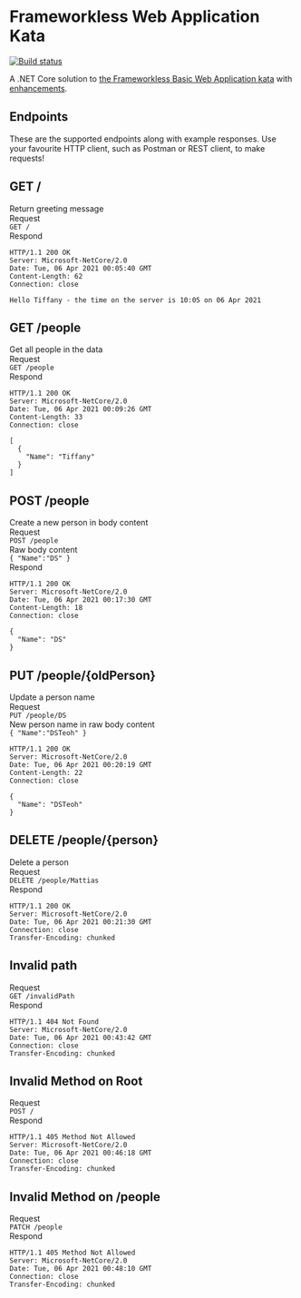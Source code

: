 # Frameworkless Web Application Kata
[![Build status](https://badge.buildkite.com/b0a10dcf62e33205414b931216c9b6914b59fe3e2d867155ab.svg)](https://buildkite.com/myob/tiffany-frameworkless-web-app-api)

A .NET Core solution to [the Frameworkless Basic Web Application kata](https://github.com/MYOB-Technology/General_Developer/blob/main/katas/kata-frameworkless-basic-web-application/kata-frameworkless-basic-web-application.md) with [enhancements](https://github.com/MYOB-Technology/General_Developer/blob/main/katas/kata-frameworkless-basic-web-application/kata-frameworkless-basic-web-application-enhancements.md).

## Endpoints
These are the supported endpoints along with example responses. Use your favourite HTTP client, such as Postman or REST client, to make requests!

## GET / 
Return greeting message   
Request   
``GET /``  
Respond  
~~~
HTTP/1.1 200 OK
Server: Microsoft-NetCore/2.0
Date: Tue, 06 Apr 2021 00:05:40 GMT
Content-Length: 62
Connection: close

Hello Tiffany - the time on the server is 10:05 on 06 Apr 2021
~~~

## GET /people
Get all people in the data   
Request  
``GET /people``  
Respond  
~~~
HTTP/1.1 200 OK
Server: Microsoft-NetCore/2.0
Date: Tue, 06 Apr 2021 00:09:26 GMT
Content-Length: 33
Connection: close

[
  {
    "Name": "Tiffany"
  }
]
~~~

## POST /people
Create a new person in body content    
Request  
``POST /people``  
Raw body content  
``
{
    "Name":"DS"
}  
``  
Respond  
~~~
HTTP/1.1 200 OK
Server: Microsoft-NetCore/2.0
Date: Tue, 06 Apr 2021 00:17:30 GMT
Content-Length: 18
Connection: close

{
  "Name": "DS"
}
~~~

## PUT /people/{oldPerson}
Update a person name     
Request  
``PUT /people/DS``  
New person name in raw body content   
``
{
    "Name":"DSTeoh"
}
``
~~~
HTTP/1.1 200 OK
Server: Microsoft-NetCore/2.0
Date: Tue, 06 Apr 2021 00:20:19 GMT
Content-Length: 22
Connection: close

{
  "Name": "DSTeoh"
}
~~~

## DELETE /people/{person}
Delete a person    
Request    
``DELETE /people/Mattias``   
Respond   
~~~
HTTP/1.1 200 OK
Server: Microsoft-NetCore/2.0
Date: Tue, 06 Apr 2021 00:21:30 GMT
Connection: close
Transfer-Encoding: chunked
~~~

## Invalid path 
Request  
``GET /invalidPath``  
Respond  
~~~
HTTP/1.1 404 Not Found
Server: Microsoft-NetCore/2.0
Date: Tue, 06 Apr 2021 00:43:42 GMT
Connection: close
Transfer-Encoding: chunked
~~~  

## Invalid Method on Root
Request  
``POST /``  
Respond  
~~~
HTTP/1.1 405 Method Not Allowed
Server: Microsoft-NetCore/2.0
Date: Tue, 06 Apr 2021 00:46:18 GMT
Connection: close
Transfer-Encoding: chunked
~~~  

## Invalid Method on /people
Request  
``PATCH /people``  
Respond  
~~~
HTTP/1.1 405 Method Not Allowed
Server: Microsoft-NetCore/2.0
Date: Tue, 06 Apr 2021 00:48:10 GMT
Connection: close
Transfer-Encoding: chunked
~~~


